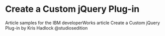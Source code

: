 Create a Custom jQuery Plug-in
================================

Article samples for the IBM developerWorks article Create a Custom jQuery Plug-in by Kris Hadlock @studiosedition